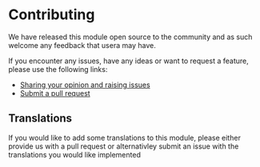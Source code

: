 # Contributing

We have released this module open source to the community and as such welcome
any feedback that usera may have.

If you encounter any issues, have any ideas or want to request a feature, please
use the following links:

 * [Sharing your opinion and raising issues](https://github.com//downloadable-products/issues)
 * [Submit a pull request](https://github.com/silvercommerce/downloadable-products/pulls)

## Translations

If you would like to add some translations to this module, please either provide
us with a pull request or alternativley submit an issue with the translations you
would like implemented